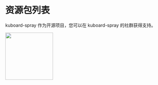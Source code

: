 ---
---

# 资源包列表

kuboard-spray 作为开源项目，您可以在 kuboard-spray 的社群获得支持。

<p><img frameborder="0" src="https://addons.kuboard.cn/downloads/qr_code_kuboard-spray.jpg" style="width: 150px; height: 150px;"></p>

<ClientOnly>
<KuboardSprayResources/>
</ClientOnly>


<ClientOnly>
<KuboardSprayResources arch="-arm64"/>
</ClientOnly>